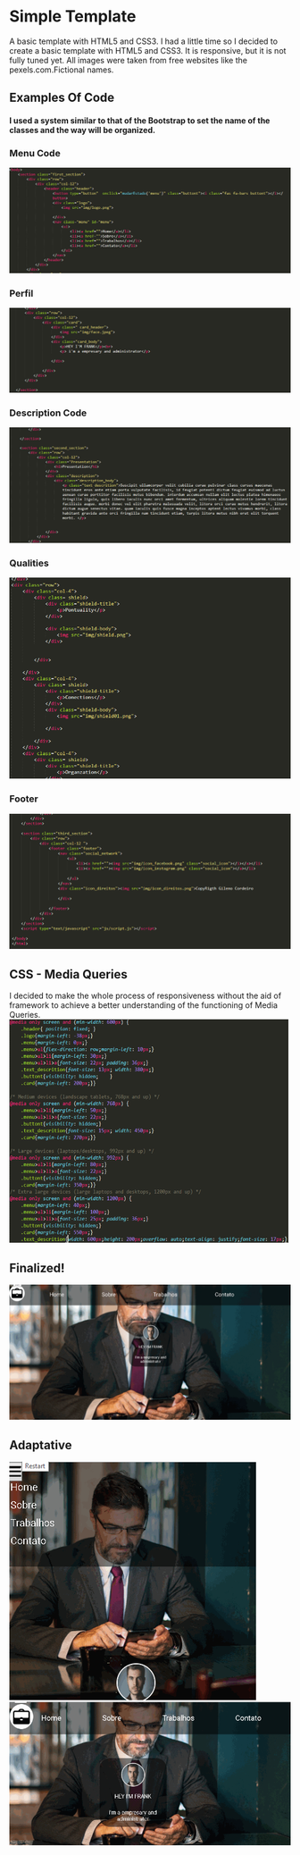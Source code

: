 # Simple Template
A basic template with HTML5 and CSS3.
I had a little time so I decided to create a basic template with HTML5 and CSS3. 
It is responsive, but it is not fully tuned yet. All images were taken from free websites like the pexels.com.Fictional names.
## Examples Of Code

#### I used a system similar to that of the Bootstrap to set the name of the classes and the way will be organized.

### Menu Code
![MENU](https://github.com/Gileno29/Template/blob/master/TemplateSimples/img/read.me/menu.PNG)



### Perfil
![PRESENTATION](https://github.com/Gileno29/Template/blob/master/TemplateSimples/img/read.me/identification.PNG)

### Description Code
![DESCRIPTION](https://github.com/Gileno29/Template/blob/master/TemplateSimples/img/read.me/description.PNG)

### Qualities
![QUALITIES](https://github.com/Gileno29/Template/blob/master/TemplateSimples/img/read.me/quality.PNG)

### Footer
![FOOTER](https://github.com/Gileno29/Template/blob/master/TemplateSimples/img/read.me/footer.PNG)

## CSS - Media Queries
I decided to make the whole process of responsiveness without the aid of framework to achieve a better understanding of the functioning of Media Queries.
<img src="https://github.com/Gileno29/Template/blob/master/TemplateSimples/img/read.me/midiaqueries.PNG" width="500" height="400">

## Finalized!

![FOOTER](https://github.com/Gileno29/Template/blob/master/TemplateSimples/img/read.me/Giftemplate.gif)

## Adaptative

![FOOTER](https://github.com/Gileno29/Template/blob/master/TemplateSimples/img/read.me/adaptative.gif) ![FOOTER](https://github.com/Gileno29/Template/blob/master/TemplateSimples/img/read.me/adaptative2.gif)
